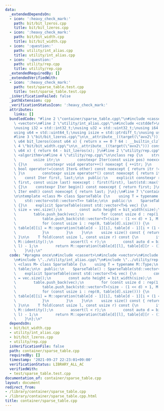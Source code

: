 ```yaml
---
data:
  _extendedDependsOn:
  - icon: ':heavy_check_mark:'
    path: bit/bit_lzeros.cpp
    title: bit/bit_lzeros.cpp
  - icon: ':heavy_check_mark:'
    path: bit/bit_width.cpp
    title: bit/bit_width.cpp
  - icon: ':question:'
    path: utility/int_alias.cpp
    title: utility/int_alias.cpp
  - icon: ':question:'
    path: utility/rep.cpp
    title: utility/rep.cpp
  _extendedRequiredBy: []
  _extendedVerifiedWith:
  - icon: ':heavy_check_mark:'
    path: test/sparse_table.test.cpp
    title: test/sparse_table.test.cpp
  _isVerificationFailed: false
  _pathExtension: cpp
  _verificationStatusIcon: ':heavy_check_mark:'
  attributes:
    links: []
  bundledCode: "#line 2 \"container/sparse_table.cpp\"\n#include <cassert>\n#include\
    \ <vector>\n#line 2 \"utility/int_alias.cpp\"\n#include <cstddef>\n#include <cstdint>\n\
    \nusing i32 = std::int32_t;\nusing u32 = std::uint32_t;\nusing i64 = std::int64_t;\n\
    using u64 = std::uint64_t;\nusing isize = std::ptrdiff_t;\nusing usize = std::size_t;\n\
    #line 3 \"bit/bit_lzeros.cpp\"\n\n__attribute__((target(\"avx2\"))) constexpr\
    \ u64 bit_lzeros(const u64 x) { return x == 0 ? 64 : __builtin_clzll(x); }\n#line\
    \ 4 \"bit/bit_width.cpp\"\n\n__attribute__((target(\"avx2\"))) constexpr u64 bit_width(const\
    \ u64 x) { return 64 - bit_lzeros(x); }\n#line 2 \"utility/rep.cpp\"\n#include\
    \ <algorithm>\n#line 4 \"utility/rep.cpp\"\n\nclass rep {\n    struct Iter {\n\
    \        usize itr;\n        constexpr Iter(const usize pos) noexcept : itr(pos)\
    \ {}\n        constexpr void operator++() noexcept { ++itr; }\n        constexpr\
    \ bool operator!=(const Iter& other) const noexcept { return itr != other.itr;\
    \ }\n        constexpr usize operator*() const noexcept { return itr; }\n    };\n\
    \    const Iter first, last;\n\n  public:\n    explicit constexpr rep(const usize\
    \ first, const usize last) noexcept : first(first), last(std::max(first, last))\
    \ {}\n    constexpr Iter begin() const noexcept { return first; }\n    constexpr\
    \ Iter end() const noexcept { return last; }\n};\n#line 7 \"container/sparse_table.cpp\"\
    \n\ntemplate <class M> class SparseTable {\n    using T = typename M::Type;\n\
    \    std::vector<std::vector<T>> table;\n\n  public:\n    SparseTable() : SparseTable(std::vector<T>())\
    \ {}\n    explicit SparseTable(const std::vector<T>& vec) {\n        const auto\
    \ size = vec.size();\n        const auto height = bit_width(size);\n        table.reserve(height);\n\
    \        table.push_back(vec);\n        for (const usize d : rep(1, height)) {\n\
    \            table.push_back(std::vector<T>(size - (1 << d) + 1, M::identity()));\n\
    \            for (const usize i : rep(0, table[d].size())) {\n               \
    \ table[d][i] = M::operation(table[d - 1][i], table[d - 1][i + (1 << (d - 1))]);\n\
    \            }\n        }\n    }\n\n    usize size() const { return table[0].size();\
    \ }\n\n    T fold(const usize l, const usize r) const {\n        if (l == r) return\
    \ M::identity();\n        assert(l < r);\n        const auto d = bit_width(r -\
    \ l) - 1;\n        return M::operation(table[d][l], table[d][r - (1 << d)]);\n\
    \    }\n};\n"
  code: "#pragma once\n#include <cassert>\n#include <vector>\n#include \"../bit/bit_width.cpp\"\
    \n#include \"../utility/int_alias.cpp\"\n#include \"../utility/rep.cpp\"\n\ntemplate\
    \ <class M> class SparseTable {\n    using T = typename M::Type;\n    std::vector<std::vector<T>>\
    \ table;\n\n  public:\n    SparseTable() : SparseTable(std::vector<T>()) {}\n\
    \    explicit SparseTable(const std::vector<T>& vec) {\n        const auto size\
    \ = vec.size();\n        const auto height = bit_width(size);\n        table.reserve(height);\n\
    \        table.push_back(vec);\n        for (const usize d : rep(1, height)) {\n\
    \            table.push_back(std::vector<T>(size - (1 << d) + 1, M::identity()));\n\
    \            for (const usize i : rep(0, table[d].size())) {\n               \
    \ table[d][i] = M::operation(table[d - 1][i], table[d - 1][i + (1 << (d - 1))]);\n\
    \            }\n        }\n    }\n\n    usize size() const { return table[0].size();\
    \ }\n\n    T fold(const usize l, const usize r) const {\n        if (l == r) return\
    \ M::identity();\n        assert(l < r);\n        const auto d = bit_width(r -\
    \ l) - 1;\n        return M::operation(table[d][l], table[d][r - (1 << d)]);\n\
    \    }\n};\n"
  dependsOn:
  - bit/bit_width.cpp
  - utility/int_alias.cpp
  - bit/bit_lzeros.cpp
  - utility/rep.cpp
  isVerificationFile: false
  path: container/sparse_table.cpp
  requiredBy: []
  timestamp: '2021-09-27 22:23:01+09:00'
  verificationStatus: LIBRARY_ALL_AC
  verifiedWith:
  - test/sparse_table.test.cpp
documentation_of: container/sparse_table.cpp
layout: document
redirect_from:
- /library/container/sparse_table.cpp
- /library/container/sparse_table.cpp.html
title: container/sparse_table.cpp
---
```

